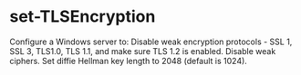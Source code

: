 # set-TLSEncryption
Configure a Windows server to:
Disable weak encryption protocols - SSL 1, SSL 3, TLS1.0, TLS 1.1, and make sure TLS 1.2 is enabled.
Disable weak ciphers.
Set diffie Hellman key length to 2048 (default is 1024).
